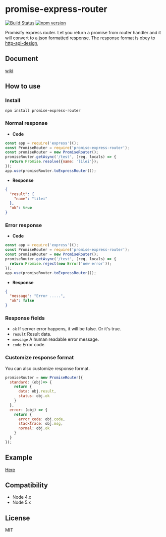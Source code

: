 # promise-express-router

[![Build Status](https://travis-ci.org/ufo22940268/promise-express-router.svg?branch=master)](https://travis-ci.org/ufo22940268/promise-express-router)
[![npm version](https://badge.fury.io/js/promise-express-router.svg)](https://badge.fury.io/js/promise-express-router)

Promisify express router. Let you return a promise from router handler and it will convert to a json formatted response.
The response format is obey to [http-api-design](https://github.com/interagent/http-api-design),

## Document
[wiki](https://github.com/ufo22940268/promise-express-router/wiki)


## How to use

### Install

    npm install promise-express-router

### Normal response

- __Code__

```javascript
const app = require('express')();
const PromiseRouter = require('promise-express-router');
const promiseRouter = new PromiseRouter();
promiseRouter.getAsync('/test', (req, locals) => {
  return Promise.resolve({name: 'lilei'});
});
app.use(promiseRouter.toExpressRouter());
```

- __Response__

```json
{
  "result": {
    "name": "lilei"
  },
  "ok": true
}
```


### Error response

- __Code__

```javascript
const app = require('express')();
const PromiseRouter = require('promise-express-router');
const promiseRouter = new PromiseRouter();
promiseRouter.getAsync('/test', (req, locals) => {
  return Promise.reject(new Error('new error'));
});
app.use(promiseRouter.toExpressRouter());
```

- __Response__

```json
{
  "message": "Error .....",
  "ok": false
}
```

### Response fields

- `ok` If server error happens, it will be false. Or it's true.
- `result` Result data.
- `message` A human readable error message.
- `code` Error code.


### Customize response format

You can also customize response format.

```javascript
promiseRouter = new PromiseRouter({
  standard: (obj)=> {
    return {
      data: obj.result,
      status: obj.ok
    }
  },
  error: (obj) => {
    return {
      error_code: obj.code,
      stacktrace: obj.msg,
      normal: obj.ok
    }
  }
});
```

## Example

[Here](./example)

## Compatibility


- Node 4.x
- Node 5.x

## License
MIT
